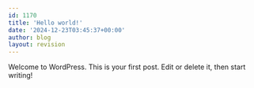 ```yaml
---
id: 1170
title: 'Hello world!'
date: '2024-12-23T03:45:37+00:00'
author: blog
layout: revision
---
```


Welcome to WordPress. This is your first post. Edit or delete it, then start writing!